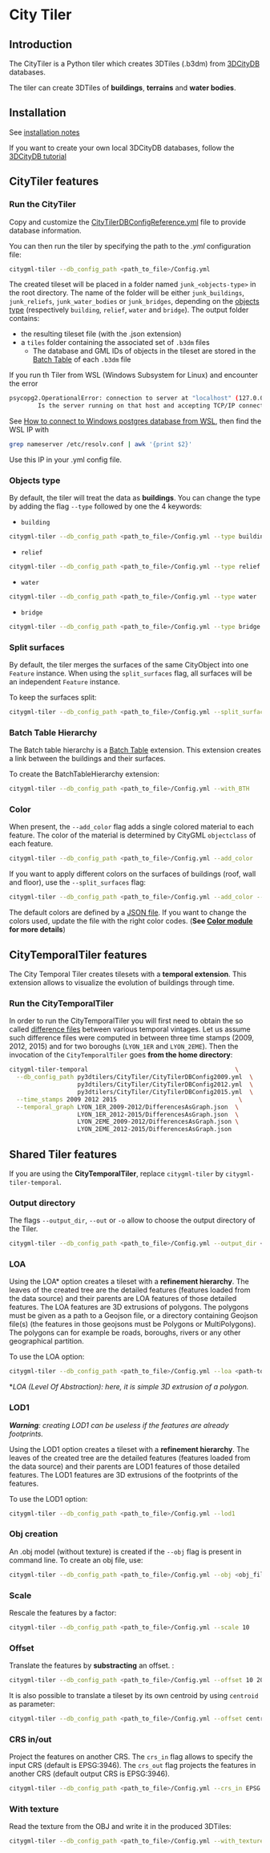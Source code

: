 # City Tiler

## Introduction

The CityTiler is a Python tiler which creates 3DTiles (.b3dm) from [3DCityDB](https://www.3dcitydb.org/3dcitydb/) databases.

The tiler can create 3DTiles of __buildings__, __terrains__ and __water bodies__.

## Installation

See [installation notes](https://github.com/VCityTeam/py3dtilers/blob/master/README.md)

If you want to create your own local 3DCityDB databases, follow the [3DCityDB tutorial](https://github.com/VCityTeam/UD-SV/blob/master/ImplementationKnowHow/PostgreSQL_for_cityGML.md)

## CityTiler features

### Run the CityTiler

Copy and customize the [CityTilerDBConfigReference.yml](CityTilerDBConfigReference.yml) file to provide database information.

You can then run the tiler by specifying the path to the _.yml_ configuration file:

```bash
citygml-tiler --db_config_path <path_to_file>/Config.yml
```

The created tileset will be placed in a folder named `junk_<objects-type>` in the root directory. The name of the folder will be either `junk_buildings`, `junk_reliefs`, `junk_water_bodies` or `junk_bridges`, depending on the [objects type](#objects-type) (respectively `building`, `relief`, `water` and `bridge`).
The output folder contains:

* the resulting tileset file (with the .json extension)
* a `tiles` folder containing the associated set of `.b3dm` files
  * The database and GML IDs of objects in the tileset are stored in the [Batch Table](https://github.com/CesiumGS/3d-tiles/blob/main/specification/TileFormats/BatchTable/README.md) of each `.b3dm` file

If you run th Tiler from WSL (Windows Subsystem for Linux) and encounter the error

```bash
psycopg2.OperationalError: connection to server at "localhost" (127.0.0.1), port 5432 failed: Connection refused
        Is the server running on that host and accepting TCP/IP connections?
```

See [How to connect to Windows postgres database from WSL](https://stackoverflow.com/a/67596486), then find the WSL IP with

```bash
grep nameserver /etc/resolv.conf | awk '{print $2}'
```

Use this IP in your .yml config file.

### Objects type

By default, the tiler will treat the data as __buildings__. You can change the type by adding the flag `--type` followed by one the 4 keywords:

* `building`

```bash
citygml-tiler --db_config_path <path_to_file>/Config.yml --type building
```

* `relief`

```bash
citygml-tiler --db_config_path <path_to_file>/Config.yml --type relief
```

* `water`

```bash
citygml-tiler --db_config_path <path_to_file>/Config.yml --type water
```

* `bridge`

```bash
citygml-tiler --db_config_path <path_to_file>/Config.yml --type bridge
```

### Split surfaces

By default, the tiler merges the surfaces of the same CityObject into one `Feature` instance. When using the `split_surfaces` flag, all surfaces will be an independent `Feature` instance.

To keep the surfaces split:

```bash
citygml-tiler --db_config_path <path_to_file>/Config.yml --split_surfaces
```

### Batch Table Hierarchy

The Batch table hierarchy is a [Batch Table](https://github.com/CesiumGS/3d-tiles/blob/main/specification/TileFormats/BatchTable/README.md) extension. This extension creates a link between the buildings and their surfaces.

To create the BatchTableHierarchy extension:

```bash
citygml-tiler --db_config_path <path_to_file>/Config.yml --with_BTH
```

### Color

When present, the `--add_color` flag adds a single colored material to each feature. The color of the material is determined by CityGML `objectclass` of each feature.  

```bash
citygml-tiler --db_config_path <path_to_file>/Config.yml --add_color
```

If you want to apply different colors on the surfaces of buildings (roof, wall and floor), use the `--split_surfaces` flag:

```bash
citygml-tiler --db_config_path <path_to_file>/Config.yml --add_color --split_surfaces
```

The default colors are defined by a [JSON file](../Color/citytiler_config.json). If you want to change the colors used, update the file with the right color codes. (__See [Color module](../Color/README.md#colordict) for more details__)

## CityTemporalTiler features

The City Temporal Tiler creates tilesets with a __temporal extension__. This extension allows to visualize the evolution of buildings through time.

### Run the CityTemporalTiler

In order to run the CityTemporalTiler you will first need to obtain the so called [difference files](https://github.com/VCityTeam/cityGMLto3DTiles/tree/master/PythonCallingDocker#running-the-temporal-tiler-workflow) between various temporal vintages. Let us assume such difference files were computed in between three time stamps (2009, 2012, 2015) and for two boroughs (`LYON_1ER` and `LYON_2EME`). Then the invocation of the `CityTemporalTiler` goes __from the home directory__:

```bash
citygml-tiler-temporal                                         \
  --db_config_path py3dtilers/CityTiler/CityTilerDBConfig2009.yml  \
                   py3dtilers/CityTiler/CityTilerDBConfig2012.yml  \
                   py3dtilers/CityTiler/CityTilerDBConfig2015.yml  \
  --time_stamps 2009 2012 2015                                  \
  --temporal_graph LYON_1ER_2009-2012/DifferencesAsGraph.json  \
                   LYON_1ER_2012-2015/DifferencesAsGraph.json  \
                   LYON_2EME_2009-2012/DifferencesAsGraph.json \
                   LYON_2EME_2012-2015/DifferencesAsGraph.json
```

## Shared Tiler features

If you are using the __CityTemporalTiler__, replace `citygml-tiler` by `citygml-tiler-temporal`.

### Output directory

The flags `--output_dir`, `--out` or `-o` allow to choose the output directory of the Tiler.

```bash
citygml-tiler --db_config_path <path_to_file>/Config.yml --output_dir <output_directory_path>
```

### LOA

Using the LOA\* option creates a tileset with a __refinement hierarchy__. The leaves of the created tree are the detailed features (features loaded from the data source) and their parents are LOA features of those detailed features. The LOA features are 3D extrusions of polygons. The polygons must be given as a path to a Geojson file, or a directory containing Geojson file(s) (the features in those geojsons must be Polygons or MultiPolygons). The polygons can for example be roads, boroughs, rivers or any other geographical partition.

To use the LOA option:

```bash
citygml-tiler --db_config_path <path_to_file>/Config.yml --loa <path-to-polygons>
```

\*_LOA (Level Of Abstraction): here, it is simple 3D extrusion of a polygon._

### LOD1

___Warning__: creating LOD1 can be useless if the features are already footprints._

Using the LOD1 option creates a tileset with a __refinement hierarchy__. The leaves of the created tree are the detailed features (features loaded from the data source) and their parents are LOD1 features of those detailed features. The LOD1 features are 3D extrusions of the footprints of the features.

To use the LOD1 option:

```bash
citygml-tiler --db_config_path <path_to_file>/Config.yml --lod1
```

### Obj creation

An .obj model (without texture) is created if the `--obj` flag is present in command line. To create an obj file, use:

```bash
citygml-tiler --db_config_path <path_to_file>/Config.yml --obj <obj_file_name>
```

### Scale

Rescale the features by a factor:

```bash
citygml-tiler --db_config_path <path_to_file>/Config.yml --scale 10
```

### Offset

Translate the features by __substracting__ an offset. :

```bash
citygml-tiler --db_config_path <path_to_file>/Config.yml --offset 10 20 30  # -10 on X, -20 on Y, -30 on Z
```

It is also possible to translate a tileset by its own centroid by using `centroid` as parameter:

```bash
citygml-tiler --db_config_path <path_to_file>/Config.yml --offset centroid
```

### CRS in/out

Project the features on another CRS. The `crs_in` flag allows to specify the input CRS (default is EPSG:3946). The `crs_out` flag projects the features in another CRS (default output CRS is EPSG:3946).

```bash
citygml-tiler --db_config_path <path_to_file>/Config.yml --crs_in EPSG:3946 --crs_out EPSG:4171
```

### With texture

Read the texture from the OBJ and write it in the produced 3DTiles:

```bash
citygml-tiler --db_config_path <path_to_file>/Config.yml --with_texture
```
